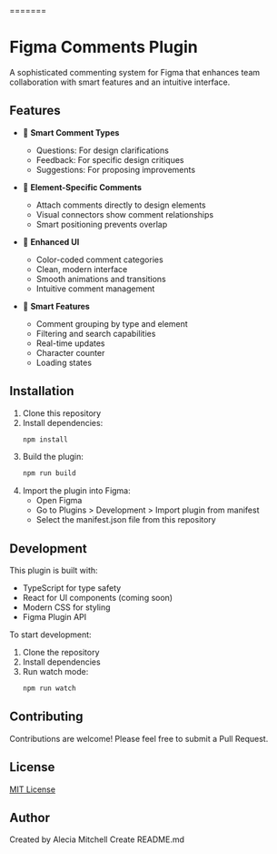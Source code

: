 

=======
# Figma Comments Plugin

A sophisticated commenting system for Figma that enhances team collaboration with smart features and an intuitive interface.

## Features

- 💬 **Smart Comment Types**
  - Questions: For design clarifications
  - Feedback: For specific design critiques
  - Suggestions: For proposing improvements

- 🎯 **Element-Specific Comments**
  - Attach comments directly to design elements
  - Visual connectors show comment relationships
  - Smart positioning prevents overlap

- 🎨 **Enhanced UI**
  - Color-coded comment categories
  - Clean, modern interface
  - Smooth animations and transitions
  - Intuitive comment management

- 📱 **Smart Features**
  - Comment grouping by type and element
  - Filtering and search capabilities
  - Real-time updates
  - Character counter
  - Loading states

## Installation

1. Clone this repository
2. Install dependencies:
   ```bash
   npm install
   ```
3. Build the plugin:
   ```bash
   npm run build
   ```
4. Import the plugin into Figma:
   - Open Figma
   - Go to Plugins > Development > Import plugin from manifest
   - Select the manifest.json file from this repository

## Development

This plugin is built with:
- TypeScript for type safety
- React for UI components (coming soon)
- Modern CSS for styling
- Figma Plugin API

To start development:
1. Clone the repository
2. Install dependencies
3. Run watch mode:
   ```bash
   npm run watch
   ```

## Contributing

Contributions are welcome! Please feel free to submit a Pull Request.

## License

[MIT License](LICENSE)

## Author

Created by Alecia Mitchell
Create README.md

